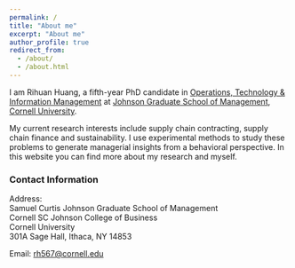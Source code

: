 ```yaml
---
permalink: /
title: "About me"
excerpt: "About me"
author_profile: true
redirect_from: 
  - /about/
  - /about.html
---
```


I am Rihuan Huang, a fifth-year PhD candidate in [Operations, Technology & Information Management](https://business.cornell.edu/faculty-research/areas/operations-technology-and-information-management/) at [Johnson Graduate School of Management](https://www.johnson.cornell.edu/), [Cornell University](https://www.cornell.edu/). 

My current research interests include supply chain contracting, supply chain finance and sustainability. I use experimental methods to study these problems to generate managerial insights from a behavioral perspective.  In this website you can find more about my research and myself.

### Contact Information

Address:<br />
Samuel Curtis Johnson Graduate School of Management 
<br />
Cornell SC Johnson College of Business
<br />
Cornell University
<br />
301A Sage Hall, Ithaca, NY 14853

Email: [rh567@cornell.edu](mailto:rh567@cornell.edu)




